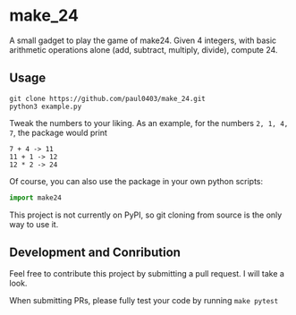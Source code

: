 # make_24
A small gadget to play the game of make24.
Given 4 integers, with basic arithmetic operations alone (add, subtract, multiply, divide), compute 24.


## Usage
```
git clone https://github.com/paul0403/make_24.git
python3 example.py
```

Tweak the numbers to your liking. As an example, for the numbers `2, 1, 4, 7`, the package would print
```
7 + 4 -> 11
11 + 1 -> 12
12 * 2 -> 24
```

Of course, you can also use the package in your own python scripts:
```python
import make24
```

This project is not currently on PyPI, so git cloning from source is the only way to use it. 


## Development and Conribution
Feel free to contribute this project by submitting a pull request. 
I will take a look.

When submitting PRs, please fully test your code by running 
`make pytest`